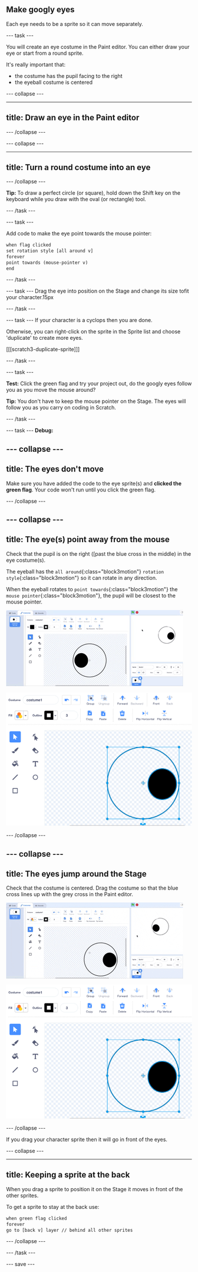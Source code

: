 ## Make googly eyes

Each eye needs to be a sprite so it can move separately.

--- task ---

You will create an eye costume in the Paint editor. You can either draw your eye or start from a round sprite.

It's really important that:
- the costume has the pupil facing to the right
- the eyeball costume is centered

--- collapse ---

---
title: Draw an eye in the Paint editor
---

--- /collapse ---

--- collapse ---

---
title: Turn a round costume into an eye
---

--- /collapse ---

**Tip:** To draw a perfect circle (or square), hold down the Shift key on the keyboard while you draw with the oval (or rectangle) tool.

--- /task ---

--- task ---

Add code to make the eye point towards the mouse pointer:

```blocks3
when flag clicked
set rotation style [all around v]
forever
point towards (mouse-pointer v)
end
```

--- /task ---

--- task ---
Drag the eye into position on the Stage and change its size tofit your character.15px

--- /task ---

--- task ---
If your character is a cyclops then you are done. 

Otherwise, you can right-click on the sprite in the Sprite list and choose 'duplicate' to create more eyes.

[[[scratch3-duplicate-sprite]]]

--- /task ---

--- task ---

**Test:** Click the green flag and try your project out, do the googly eyes follow you as you move the mouse around?

**Tip:** You don't have to keep the mouse pointer on the Stage. The eyes will follow you as you carry on coding in Scratch.

--- /task ---

--- task ---
**Debug:** 

--- collapse ---
--- 
title: The eyes don't move
---

Make sure you have added the code to the eye sprite(s) and **clicked the green flag**. Your code won't run until you click the green flag.

--- /collapse ---

--- collapse ---
--- 
title: The eye(s) point away from the mouse
---

Check that the pupil is on the right ([past the blue cross in the middle) in the eye costume(s). 

The eyeball has the `all around`{:class="block3motion"} `rotation style`{:class="block3motion"} so it can rotate in any direction. 

When the eyeball rotates to `point towards`{:class="block3motion"} the `mouse pointer`{:class="block3motion"}, the pupil will be closest to the mouse pointer. 

![An eye costume with the pupil on the right](images/eye-right.gif)

![An eye costume with the pupil on the right](images/eye-costume.png)

--- /collapse ---

--- collapse ---
--- 
title: The eyes jump around the Stage
---

Check that the costume is centered. Drag the costume so that the blue cross lines up with the grey cross in the Paint editor.

![An eye costume centered in the Paint editor](images/eye-centered.gif)

![An eye costume centered in the Paint editor](images/eye-costume.png)

--- /collapse ---

If you drag your character sprite then it will go in front of the eyes.

--- collapse ---

--- 
title: Keeping a sprite at the back
---

When you drag a sprite to position it on the Stage it moves in front of the other sprites. 

To get a sprite to stay at the back use:

```blocks3
when green flag clicked
forever
go to [back v] layer // behind all other sprites
```

--- /collapse ---

--- /task ---

--- save ---